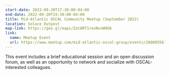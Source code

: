 ```yaml
---
start-date: 2022-09-20T17:30:00-04:00
end-date: 2022-09-20T19:30:00-04:00
title: Mid-Atlantic OSCAL Community Meetup (September 2022)
location: Solace Outpost
map-link: https://goo.gl/maps/Zat8RT1revNvnW9G6
link:
  name: Meetup Event
  url: https://www.meetup.com/mid-atlantic-oscal-group/events/288005561/
---
```


This event includes a brief educational session and an open discussion forum, as well as an opportunity to network and
socialize with OSCAL-interested colleagues.
